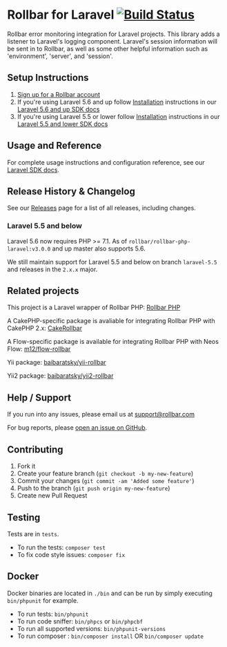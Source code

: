 # Rollbar for Laravel [![Build Status](https://travis-ci.org/rollbar/rollbar-php-laravel.svg?branch=master)](https://travis-ci.org/rollbar/rollbar-php-laravel)

Rollbar error monitoring integration for Laravel projects. This library adds a listener to Laravel's logging component. Laravel's session information will be sent in to Rollbar, as well as some other helpful information such as 'environment', 'server', and 'session'.

## Setup Instructions

1. [Sign up for a Rollbar account](https://rollbar.com/signup)
2. If you're using Laravel 5.6 and up follow [Installation](https://docs.rollbar.com/docs/laravel#section-installation) instructions in our [Laravel 5.6 and up SDK docs](https://docs.rollbar.com/docs/laravel)
3. If you're using Laravel 5.5 or lower follow [Installation](https://docs.rollbar.com/v1.0.0/docs/laravel-55) instructions in our [Laravel 5.5 and lower SDK docs](https://docs.rollbar.com/v1.0.0/docs/laravel-55)

## Usage and Reference

For complete usage instructions and configuration reference, see our [Laravel SDK docs](https://docs.rollbar.com/docs/laravel).
  
## Release History & Changelog

See our [Releases](https://github.com/rollbar/rollbar-php-laravel/releases) page for a list of all releases, including changes.

### Laravel 5.5 and below
Laravel 5.6 now requires PHP >= 7.1. As of `rollbar/rollbar-php-laravel:v3.0.0` and up master also supports 5.6.

We still maintain support for Laravel 5.5 and below on branch `laravel-5.5` and releases in the `2.x.x` major.

## Related projects

This project is a Laravel wrapper of Rollbar PHP: [Rollbar PHP](https://github.com/rollbar/rollbar-php)

A CakePHP-specific package is avaliable for integrating Rollbar PHP with CakePHP 2.x:
[CakeRollbar](https://github.com/tranfuga25s/CakeRollbar)

A Flow-specific package is available for integrating Rollbar PHP with Neos Flow: [m12/flow-rollbar](https://packagist.org/packages/m12/flow-rollbar)

Yii package: [baibaratsky/yii-rollbar](https://github.com/baibaratsky/yii-rollbar)

Yii2 package: [baibaratsky/yii2-rollbar](https://github.com/baibaratsky/yii2-rollbar)

## Help / Support

If you run into any issues, please email us at [support@rollbar.com](mailto:support@rollbar.com)

For bug reports, please [open an issue on GitHub](https://github.com/rollbar/rollbar-php/issues/new).


## Contributing

1. Fork it
2. Create your feature branch (`git checkout -b my-new-feature`)
3. Commit your changes (`git commit -am 'Added some feature'`)
4. Push to the branch (`git push origin my-new-feature`)
5. Create new Pull Request


## Testing
Tests are in `tests`.
* To run the tests: `composer test`
* To fix code style issues: `composer fix`

## Docker
Docker binaries are located in `./bin` and can be run by simply executing `bin/phpunit` for example.
* To run tests: `bin/phpunit`
* To run code sniffer: `bin/phpcs` or `bin/phpcbf`
* To run all supported versions: `bin/phpunit-versions`
* To run composer : `bin/composer install` OR `bin/composer update`
